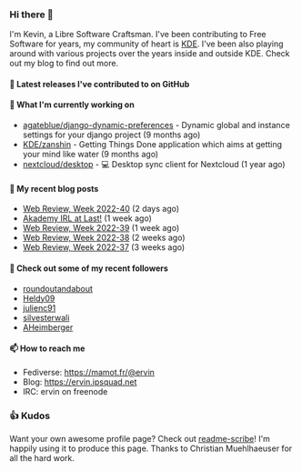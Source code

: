 ### Hi there 👋

I'm Kevin, a Libre Software Craftsman. I've been contributing to Free Software for years,
my community of heart is [KDE](https://kde.org). I've been also playing around with various
projects over the years inside and outside KDE. Check out my blog to find out more.

#### 🔭 Latest releases I've contributed to on GitHub


#### 🌱 What I'm currently working on

- [agateblue/django-dynamic-preferences](https://github.com/agateblue/django-dynamic-preferences) - Dynamic global and instance settings for your django project (9 months ago)
- [KDE/zanshin](https://github.com/KDE/zanshin) - Getting Things Done application which aims at getting your mind like water (9 months ago)
- [nextcloud/desktop](https://github.com/nextcloud/desktop) - 💻 Desktop sync client for Nextcloud (1 year ago)

#### 📜 My recent blog posts

- [Web Review, Week 2022-40](https://ervin.ipsquad.net/blog/2022/10/07/web-review-week-2022-40/) (2 days ago)
- [Akademy IRL at Last!](https://ervin.ipsquad.net/blog/2022/09/30/akademy-irl-at-last/) (1 week ago)
- [Web Review, Week 2022-39](https://ervin.ipsquad.net/blog/2022/09/30/web-review-week-2022-39/) (1 week ago)
- [Web Review, Week 2022-38](https://ervin.ipsquad.net/blog/2022/09/23/web-review-week-2022-38/) (2 weeks ago)
- [Web Review, Week 2022-37](https://ervin.ipsquad.net/blog/2022/09/16/web-review-week-2022-37/) (3 weeks ago)

#### 👯 Check out some of my recent followers

- [roundoutandabout](https://github.com/roundoutandabout)
- [Heldy09](https://github.com/Heldy09)
- [julienc91](https://github.com/julienc91)
- [silvesterwali](https://github.com/silvesterwali)
- [AHeimberger](https://github.com/AHeimberger)

#### 📫 How to reach me

- Fediverse: https://mamot.fr/@ervin
- Blog: https://ervin.ipsquad.net
- IRC: ervin on freenode

### 👍 Kudos

Want your own awesome profile page? Check out [readme-scribe](https://github.com/muesli/readme-scribe)!
I'm happily using it to produce this page. Thanks to Christian Muehlhaeuser for all the hard work.

